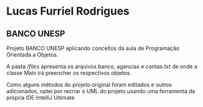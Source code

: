 # Lucas Furriel Rodrigues

## BANCO UNESP
Projeto BANCO UNESP aplicando conceitos da aula de Programação Orientada a Objetos.

A pasta _/files_ apresenta os arquivos banco, agencias e contas.txt de onde a classe Main irá preencher
os respectivos objetos.

Como alguns métodos do projeto original foram editados e outros adicionados, optei por recriar o UML
do projeto usando uma ferramenta da própria IDE IntelliJ Ultimate